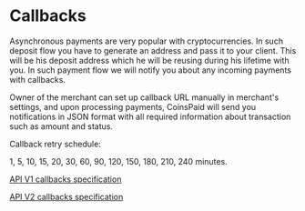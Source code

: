 # Callbacks

Asynchronous payments are very popular with cryptocurrencies. In such deposit flow you have to generate an address and pass it to your client. This will be his deposit address which he will be reusing during his lifetime with you. In such payment flow we will notify you about any incoming payments with callbacks.

Owner of the merchant can set up callback URL manually in merchant's settings, and upon processing payments, CoinsPaid will send you notifications in JSON format with all required information about transaction such as amount and status.

Callback retry schedule:  
  
1, 5, 10, 15, 20, 30, 60, 90, 120, 150, 180, 210, 240 minutes.

[API V1 callbacks specification](v1.md#callbacks)

[API V2 callbacks specification](v2.md#callbacks)

